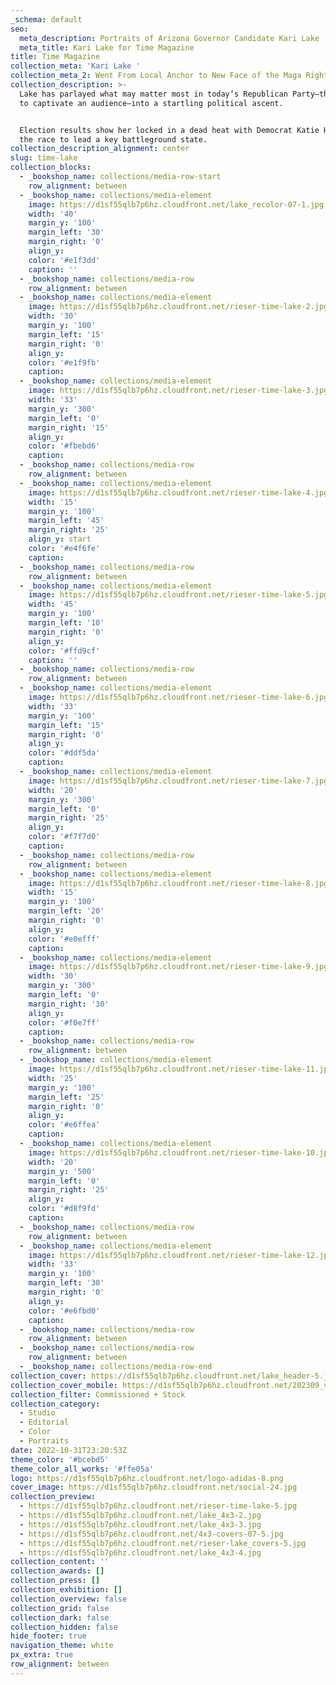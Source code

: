 ```yaml
---
_schema: default
seo:
  meta_description: Portraits of Arizona Governor Candidate Kari Lake
  meta_title: Kari Lake for Time Magazine
title: Time Magazine
collection_meta: 'Kari Lake '
collection_meta_2: Went From Local Anchor to New Face of the Maga Right
collection_description: >-
  Lake has parlayed what may matter most in today’s Republican Party—the ability
  to captivate an audience—into a startling political ascent.


  Election results show her locked in a dead heat with Democrat Katie Hobbs in
  the race to lead a key battleground state.
collection_description_alignment: center
slug: time-lake
collection_blocks:
  - _bookshop_name: collections/media-row-start
    row_alignment: between
  - _bookshop_name: collections/media-element
    image: https://d1sf55qlb7p6hz.cloudfront.net/lake_recolor-07-1.jpg
    width: '40'
    margin_y: '100'
    margin_left: '30'
    margin_right: '0'
    align_y:
    color: '#e1f3dd'
    caption: ''
  - _bookshop_name: collections/media-row
    row_alignment: between
  - _bookshop_name: collections/media-element
    image: https://d1sf55qlb7p6hz.cloudfront.net/rieser-time-lake-2.jpg
    width: '30'
    margin_y: '100'
    margin_left: '15'
    margin_right: '0'
    align_y:
    color: '#e1f9fb'
    caption:
  - _bookshop_name: collections/media-element
    image: https://d1sf55qlb7p6hz.cloudfront.net/rieser-time-lake-3.jpg
    width: '33'
    margin_y: '300'
    margin_left: '0'
    margin_right: '15'
    align_y:
    color: '#fbebd6'
    caption:
  - _bookshop_name: collections/media-row
    row_alignment: between
  - _bookshop_name: collections/media-element
    image: https://d1sf55qlb7p6hz.cloudfront.net/rieser-time-lake-4.jpg
    width: '15'
    margin_y: '100'
    margin_left: '45'
    margin_right: '25'
    align_y: start
    color: '#e4f6fe'
    caption:
  - _bookshop_name: collections/media-row
    row_alignment: between
  - _bookshop_name: collections/media-element
    image: https://d1sf55qlb7p6hz.cloudfront.net/rieser-time-lake-5.jpg
    width: '45'
    margin_y: '100'
    margin_left: '10'
    margin_right: '0'
    align_y:
    color: '#ffd9cf'
    caption: ''
  - _bookshop_name: collections/media-row
    row_alignment: between
  - _bookshop_name: collections/media-element
    image: https://d1sf55qlb7p6hz.cloudfront.net/rieser-time-lake-6.jpg
    width: '33'
    margin_y: '100'
    margin_left: '15'
    margin_right: '0'
    align_y:
    color: '#ddf5da'
    caption:
  - _bookshop_name: collections/media-element
    image: https://d1sf55qlb7p6hz.cloudfront.net/rieser-time-lake-7.jpg
    width: '20'
    margin_y: '300'
    margin_left: '0'
    margin_right: '25'
    align_y:
    color: '#f7f7d0'
    caption:
  - _bookshop_name: collections/media-row
    row_alignment: between
  - _bookshop_name: collections/media-element
    image: https://d1sf55qlb7p6hz.cloudfront.net/rieser-time-lake-8.jpg
    width: '15'
    margin_y: '100'
    margin_left: '20'
    margin_right: '0'
    align_y:
    color: '#e0efff'
    caption:
  - _bookshop_name: collections/media-element
    image: https://d1sf55qlb7p6hz.cloudfront.net/rieser-time-lake-9.jpg
    width: '30'
    margin_y: '300'
    margin_left: '0'
    margin_right: '30'
    align_y:
    color: '#f0e7ff'
    caption:
  - _bookshop_name: collections/media-row
    row_alignment: between
  - _bookshop_name: collections/media-element
    image: https://d1sf55qlb7p6hz.cloudfront.net/rieser-time-lake-11.jpg
    width: '25'
    margin_y: '100'
    margin_left: '25'
    margin_right: '0'
    align_y:
    color: '#e6ffea'
    caption:
  - _bookshop_name: collections/media-element
    image: https://d1sf55qlb7p6hz.cloudfront.net/rieser-time-lake-10.jpg
    width: '20'
    margin_y: '500'
    margin_left: '0'
    margin_right: '25'
    align_y:
    color: '#d8f9fd'
    caption:
  - _bookshop_name: collections/media-row
    row_alignment: between
  - _bookshop_name: collections/media-element
    image: https://d1sf55qlb7p6hz.cloudfront.net/rieser-time-lake-12.jpg
    width: '33'
    margin_y: '100'
    margin_left: '30'
    margin_right: '0'
    align_y:
    color: '#e6fbd0'
    caption:
  - _bookshop_name: collections/media-row
    row_alignment: between
  - _bookshop_name: collections/media-row
    row_alignment: between
  - _bookshop_name: collections/media-row-end
collection_cover: https://d1sf55qlb7p6hz.cloudfront.net/lake_header-5.jpg
collection_cover_mobile: https://d1sf55qlb7p6hz.cloudfront.net/202309_vertical-covers-2.jpg
collection_filter: Commissioned + Stock
collection_category:
  - Studio
  - Editorial
  - Color
  - Portraits
date: 2022-10-31T23:20:53Z
theme_color: '#bcebd5'
theme_color_all_works: '#ffe05a'
logo: https://d1sf55qlb7p6hz.cloudfront.net/logo-adidas-8.png
cover_image: https://d1sf55qlb7p6hz.cloudfront.net/social-24.jpg
collection_preview:
  - https://d1sf55qlb7p6hz.cloudfront.net/rieser-time-lake-5.jpg
  - https://d1sf55qlb7p6hz.cloudfront.net/lake_4x3-2.jpg
  - https://d1sf55qlb7p6hz.cloudfront.net/lake_4x3-3.jpg
  - https://d1sf55qlb7p6hz.cloudfront.net/4x3-covers-07-5.jpg
  - https://d1sf55qlb7p6hz.cloudfront.net/rieser-lake_covers-5.jpg
  - https://d1sf55qlb7p6hz.cloudfront.net/lake_4x3-4.jpg
collection_content: ''
collection_awards: []
collection_press: []
collection_exhibition: []
collection_overview: false
collection_grid: false
collection_dark: false
collection_hidden: false
hide_footer: true
navigation_theme: white
px_extra: true
row_alignment: between
---
```

